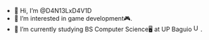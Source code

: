 - 👋 Hi, I’m @D4N13LxD4V1D
- 👀 I’m interested in game development🎮.
- 🌱 I’m currently studying BS Computer Science🖥️ at UP Baguio <img src="https://upload.wikimedia.org/wikipedia/en/3/3d/University_of_The_Philippines_seal.svg" alt="UP Logo" height=16px>.
